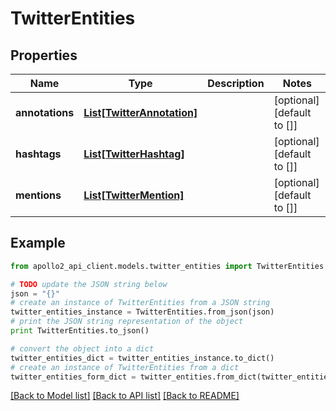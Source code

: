 # TwitterEntities


## Properties
Name | Type | Description | Notes
------------ | ------------- | ------------- | -------------
**annotations** | [**List[TwitterAnnotation]**](TwitterAnnotation.md) |  | [optional] [default to []]
**hashtags** | [**List[TwitterHashtag]**](TwitterHashtag.md) |  | [optional] [default to []]
**mentions** | [**List[TwitterMention]**](TwitterMention.md) |  | [optional] [default to []]

## Example

```python
from apollo2_api_client.models.twitter_entities import TwitterEntities

# TODO update the JSON string below
json = "{}"
# create an instance of TwitterEntities from a JSON string
twitter_entities_instance = TwitterEntities.from_json(json)
# print the JSON string representation of the object
print TwitterEntities.to_json()

# convert the object into a dict
twitter_entities_dict = twitter_entities_instance.to_dict()
# create an instance of TwitterEntities from a dict
twitter_entities_form_dict = twitter_entities.from_dict(twitter_entities_dict)
```
[[Back to Model list]](../README.md#documentation-for-models) [[Back to API list]](../README.md#documentation-for-api-endpoints) [[Back to README]](../README.md)



